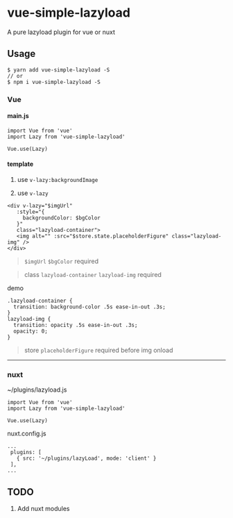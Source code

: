 # vue-simple-lazyload

A pure lazyload plugin for vue or nuxt

## Usage
```
$ yarn add vue-simple-lazyload -S
// or
$ npm i vue-simple-lazyload -S
```
### Vue
#### main.js
```
import Vue from 'vue'
import Lazy from 'vue-simple-lazyload'

Vue.use(Lazy)
```
#### template
1. use `v-lazy:backgroundImage`

2. use `v-lazy`
 ```
<div v-lazy="$imgUrl"
    :style="{
      backgroundColor: $bgColor
    }"
    class="lazyload-container">
    <img alt="" :src="$store.state.placeholderFigure" class="lazyload-img" />
</div>
```
> `$imgUrl` `$bgColor` required

> class `lazyload-container` `lazyload-img` required

demo
```
.lazyload-container {
  transition: background-color .5s ease-in-out .3s;
}
lazyload-img {
  transition: opacity .5s ease-in-out .3s;
  opacity: 0;
}
```
> store `placeholderFigure` required before img onload

-------
### nuxt
~/plugins/lazyload.js
```
import Vue from 'vue'
import Lazy from 'vue-simple-lazyload'

Vue.use(Lazy)
```
nuxt.config.js
```
...
 plugins: [
   { src: '~/plugins/lazyLoad', mode: 'client' }
 ],
...
```
## TODO
1. Add nuxt modules
